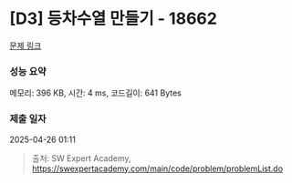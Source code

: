 # [D3] 등차수열 만들기 - 18662 

[문제 링크](https://swexpertacademy.com/main/code/problem/problemDetail.do?contestProbId=AYo-e9EKmGoDFAQI) 

### 성능 요약

메모리: 396 KB, 시간: 4 ms, 코드길이: 641 Bytes

### 제출 일자

2025-04-26 01:11



> 출처: SW Expert Academy, https://swexpertacademy.com/main/code/problem/problemList.do